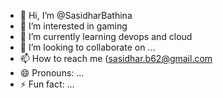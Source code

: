 - 👋 Hi, I’m @SasidharBathina
- 👀 I’m interested in gaming  
- 🌱 I’m currently learning devops  and cloud
- 💞️ I’m looking to collaborate on ...
- 📫 How to reach me (sasidhar.b62@gmail.com  
- 😄 Pronouns: ...
- ⚡ Fun fact: ...

<!---
SasidharBathina/SasidharBathina is a ✨ special ✨ repository because its `README.md` (this file) appears on your GitHub profile.
You can click the Preview link to take a look at your changes.
--->
